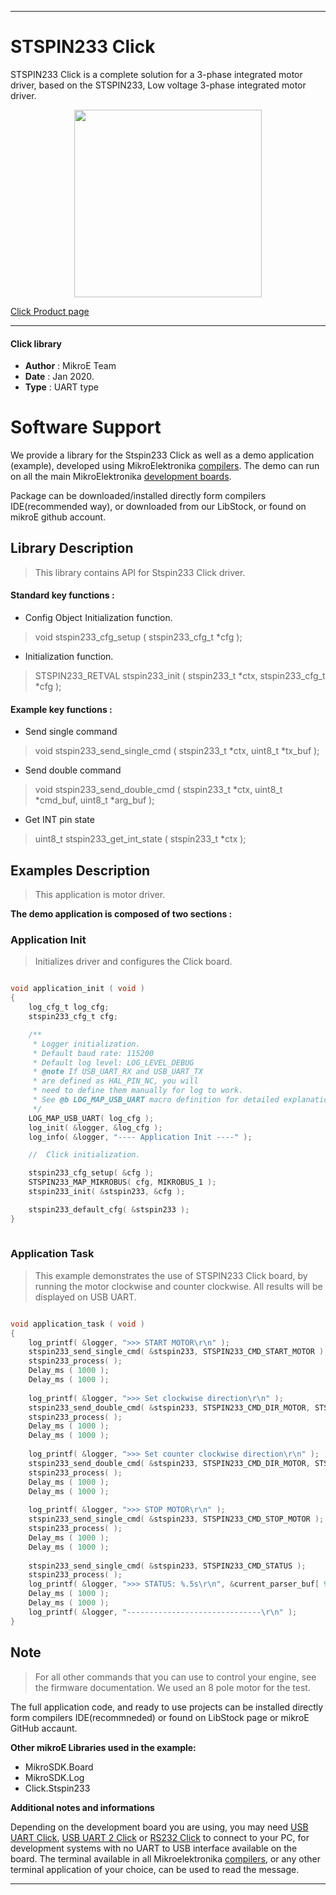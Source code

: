 
---
# STSPIN233 Click

STSPIN233 Click is a complete solution for a 3-phase integrated motor driver, based on the STSPIN233, Low voltage 3-phase integrated motor driver.

<p align="center">
  <img src="https://download.mikroe.com/images/click_for_ide/stspin233_click.png" height=300px>
</p>

[Click Product page](https://www.mikroe.com/stspin233-click)

---


#### Click library 

- **Author**        : MikroE Team
- **Date**          : Jan 2020.
- **Type**          : UART type


# Software Support

We provide a library for the Stspin233 Click 
as well as a demo application (example), developed using MikroElektronika 
[compilers](https://shop.mikroe.com/compilers). 
The demo can run on all the main MikroElektronika [development boards](https://shop.mikroe.com/development-boards).

Package can be downloaded/installed directly form compilers IDE(recommended way), or downloaded from our LibStock, or found on mikroE github account. 

## Library Description

> This library contains API for Stspin233 Click driver.

#### Standard key functions :

- Config Object Initialization function.
> void stspin233_cfg_setup ( stspin233_cfg_t *cfg ); 
 
- Initialization function.
> STSPIN233_RETVAL stspin233_init ( stspin233_t *ctx, stspin233_cfg_t *cfg );

#### Example key functions :

- Send single command
> void stspin233_send_single_cmd ( stspin233_t *ctx, uint8_t *tx_buf );
 
- Send double command
> void stspin233_send_double_cmd ( stspin233_t *ctx, uint8_t *cmd_buf, uint8_t *arg_buf );

- Get INT pin state
> uint8_t stspin233_get_int_state ( stspin233_t *ctx );

## Examples Description

> This application is motor driver.

**The demo application is composed of two sections :**

### Application Init 

> Initializes driver and configures the Click board.

```c

void application_init ( void )
{
    log_cfg_t log_cfg;
    stspin233_cfg_t cfg;

    /** 
     * Logger initialization.
     * Default baud rate: 115200
     * Default log level: LOG_LEVEL_DEBUG
     * @note If USB_UART_RX and USB_UART_TX 
     * are defined as HAL_PIN_NC, you will 
     * need to define them manually for log to work. 
     * See @b LOG_MAP_USB_UART macro definition for detailed explanation.
     */
    LOG_MAP_USB_UART( log_cfg );
    log_init( &logger, &log_cfg );
    log_info( &logger, "---- Application Init ----" );

    //  Click initialization.

    stspin233_cfg_setup( &cfg );
    STSPIN233_MAP_MIKROBUS( cfg, MIKROBUS_1 );
    stspin233_init( &stspin233, &cfg );

    stspin233_default_cfg( &stspin233 );
}
  
```

### Application Task

> This example demonstrates the use of STSPIN233 Click board, by running the motor clockwise and counter clockwise.
> All results will be displayed on USB UART.

```c

void application_task ( void )
{
    log_printf( &logger, ">>> START MOTOR\r\n" );
    stspin233_send_single_cmd( &stspin233, STSPIN233_CMD_START_MOTOR );
    stspin233_process( );
    Delay_ms ( 1000 );
    Delay_ms ( 1000 );
    
    log_printf( &logger, ">>> Set clockwise direction\r\n" );
    stspin233_send_double_cmd( &stspin233, STSPIN233_CMD_DIR_MOTOR, STSPIN233_CW_DIR );
    stspin233_process( );
    Delay_ms ( 1000 );
    Delay_ms ( 1000 );
    
    log_printf( &logger, ">>> Set counter clockwise direction\r\n" );
    stspin233_send_double_cmd( &stspin233, STSPIN233_CMD_DIR_MOTOR, STSPIN233_CCW_DIR );
    stspin233_process( );
    Delay_ms ( 1000 );
    Delay_ms ( 1000 );
    
    log_printf( &logger, ">>> STOP MOTOR\r\n" );
    stspin233_send_single_cmd( &stspin233, STSPIN233_CMD_STOP_MOTOR );
    stspin233_process( );
    Delay_ms ( 1000 );
    Delay_ms ( 1000 );
    
    stspin233_send_single_cmd( &stspin233, STSPIN233_CMD_STATUS );
    stspin233_process( );
    log_printf( &logger, ">>> STATUS: %.5s\r\n", &current_parser_buf[ 9 ] );
    Delay_ms ( 1000 );
    Delay_ms ( 1000 );
    log_printf( &logger, "------------------------------\r\n" );
} 

```

## Note

> For all other commands that you can use to control your engine, 
> see the firmware documentation. We used an 8 pole motor for the test.

The full application code, and ready to use projects can be  installed directly form compilers IDE(recommneded) or found on LibStock page or mikroE GitHub accaunt.

**Other mikroE Libraries used in the example:** 

- MikroSDK.Board
- MikroSDK.Log
- Click.Stspin233

**Additional notes and informations**

Depending on the development board you are using, you may need 
[USB UART Click](https://shop.mikroe.com/usb-uart-click), 
[USB UART 2 Click](https://shop.mikroe.com/usb-uart-2-click) or 
[RS232 Click](https://shop.mikroe.com/rs232-click) to connect to your PC, for 
development systems with no UART to USB interface available on the board. The 
terminal available in all Mikroelektronika 
[compilers](https://shop.mikroe.com/compilers), or any other terminal application 
of your choice, can be used to read the message.



---
